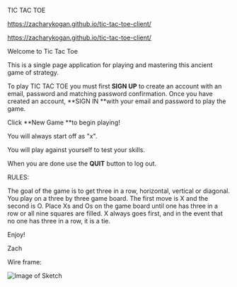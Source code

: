
TIC TAC TOE

https://zacharykogan.github.io/tic-tac-toe-client/

https://zacharykogan.github.io/tic-tac-toe-client/


Welcome to Tic Tac Toe

This is a single page application for playing and mastering this ancient game of strategy.

To play TIC TAC TOE you must first **SIGN UP** to create an account with an email, password and matching password confirmation. Once you have created an account, **SIGN IN **with your email and password to play the game.

Click **New Game **to begin playing!

You will always start off as "x".

You will play against yourself to test your skills.

When you are done use the **QUIT** button to log out.

RULES:

The goal of the game is to get three in a row, horizontal, vertical or diagonal. You play on a three by three game board. The first move is X and the second is O. Place Xs and Os on the game board until one has three in a row or all nine squares are filled. X always goes first, and in the event that no one has three in a row, it is a tie.

Enjoy!


Zach


Wire frame:

![Image of Sketch](../tic-tac-toe-client/public/Drawing.jpeg)
